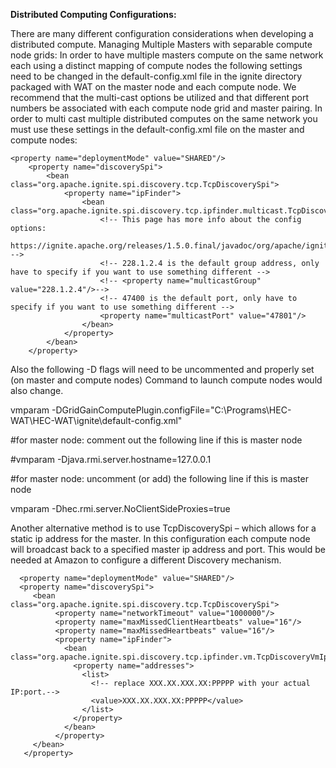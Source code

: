 **Distributed Computing Configurations:**

There are many different configuration considerations when developing a distributed compute.
Managing Multiple Masters with separable compute node grids:
In order to have multiple masters compute on the same network each using a distinct mapping of compute nodes the following settings need to be changed in the default-config.xml file in the ignite directory packaged with WAT on the master node and each compute node. We recommend that the multi-cast options be utilized and that different port numbers be associated with each compute node grid and master pairing.
In order to multi cast multiple distributed computes on the same network you must use these settings in the default-config.xml file on the master and compute nodes:
```
<property name="deploymentMode" value="SHARED"/>
    <property name="discoverySpi">
        <bean class="org.apache.ignite.spi.discovery.tcp.TcpDiscoverySpi">
            <property name="ipFinder">
                <bean class="org.apache.ignite.spi.discovery.tcp.ipfinder.multicast.TcpDiscoveryMulticastIpFinder">
                    <!-- This page has more info about the config options:
                    https://ignite.apache.org/releases/1.5.0.final/javadoc/org/apache/ignite/spi/discovery/tcp/ipfinder/multicast/TcpDiscoveryMulticastIpFinder.html -->
                    <!-- 228.1.2.4 is the default group address, only have to specify if you want to use something different -->
                    <!-- <property name="multicastGroup" value="228.1.2.4"/>-->
                    <!-- 47400 is the default port, only have to specify if you want to use something different -->
                    <property name="multicastPort" value="47801"/>                          
                </bean>
            </property>
        </bean>
    </property>
```

Also the following -D flags will need to be uncommented and properly set (on master and compute nodes) Command to launch compute nodes would also change.

vmparam -DGridGainComputePlugin.configFile="C:\Programs\HEC-WAT\HEC-WAT\ignite\default-config.xml"

#for master node: comment out the following line if this is master node

#vmparam -Djava.rmi.server.hostname=127.0.0.1

#for master node: uncomment (or add) the following line if this is master node

vmparam -Dhec.rmi.server.NoClientSideProxies=true


Another alternative method is to use TcpDiscoverySpi – which allows for a static ip address for the master. In this configuration each compute node will broadcast back to a specified master ip address and port. This would be needed at Amazon to configure a different Discovery mechanism. 
```
  <property name="deploymentMode" value="SHARED"/>
  <property name="discoverySpi">
     <bean class="org.apache.ignite.spi.discovery.tcp.TcpDiscoverySpi">
          <property name="networkTimeout" value="1000000"/>
          <property name="maxMissedClientHeartbeats" value="16"/>
          <property name="maxMissedHeartbeats" value="16"/>
          <property name="ipFinder">
            <bean class="org.apache.ignite.spi.discovery.tcp.ipfinder.vm.TcpDiscoveryVmIpFinder">
              <property name="addresses">
                <list>
                  <!-- replace XXX.XX.XXX.XX:PPPPP with your actual IP:port.-->
                  <value>XXX.XX.XXX.XX:PPPPP</value>
                </list>
              </property>
            </bean>
          </property>
     </bean>
   </property>
   ```
